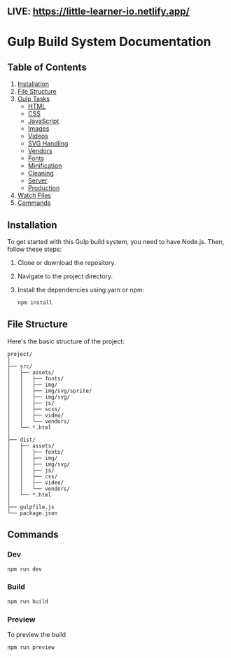 ## LIVE: https://little-learner-io.netlify.app/

# Gulp Build System Documentation

## Table of Contents

1. [Installation](#installation)
2. [File Structure](#file-structure)
3. [Gulp Tasks](#gulp-tasks)
   - [HTML](#html)
   - [CSS](#css)
   - [JavaScript](#javascript)
   - [Images](#images)
   - [Videos](#videos)
   - [SVG Handling](#svg-handling)
   - [Vendors](#vendors)
   - [Fonts](#fonts)
   - [Minification](#minification)
   - [Cleaning](#cleaning)
   - [Server](#server)
   - [Production](#production)
4. [Watch Files](#watch-files)
5. [Commands](#commands)

## Installation

To get started with this Gulp build system, you need to have Node.js. Then, follow these steps:

1. Clone or download the repository.
2. Navigate to the project directory.
3. Install the dependencies using yarn or npm:

   ```bash
   npm install
   ```

## File Structure

Here's the basic structure of the project:

```
project/
│
├── src/
│   ├── assets/
│   │   ├── fonts/
│   │   ├── img/
│   │   ├── img/svg/sprite/
│   │   ├── img/svg/
│   │   ├── js/
│   │   ├── scss/
│   │   ├── video/
│   │   └── vendors/
│   └── *.html
│
├── dist/
│   ├── assets/
│   │   ├── fonts/
│   │   ├── img/
│   │   ├── img/svg/
│   │   ├── js/
│   │   ├── css/
│   │   ├── video/
│   │   └── vendors/
│   └── *.html
│
├── gulpfile.js
└── package.json
```

## Commands

### Dev

```bash
npm run dev
```

### Build

```bash
npm run build
```

### Preview

To preview the build

```bash
npm run preview
```
